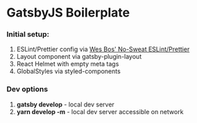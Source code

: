 # GatsbyJS Boilerplate

### Initial setup:

1. ESLint/Prettier config via [Wes Bos' No-Sweat ESLint/Prettier](https://github.com/wesbos/eslint-config-wesbos)
2. Layout component via gatsby-plugin-layout
3. React Helmet with empty meta tags
4. GlobalStyles via styled-components

### Dev options

1. **gatsby develop** - local dev server
2. **yarn develop -m** - local dev server accessible on network
